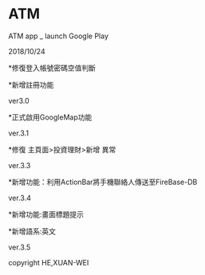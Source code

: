 # ATM
ATM app  _ launch Google Play


2018/10/24

*修復登入帳號密碼空值判斷

*新增註冊功能

ver3.0


*正式啟用GoogleMap功能

ver.3.1

*修復 主頁面>投資理財>新增 異常

ver.3.3

*新增功能：利用ActionBar將手機聯絡人傳送至FireBase-DB

ver.3.4

*新增功能:畫面標題提示

*新增語系:英文

ver.3.5


copyright HE,XUAN-WEI
